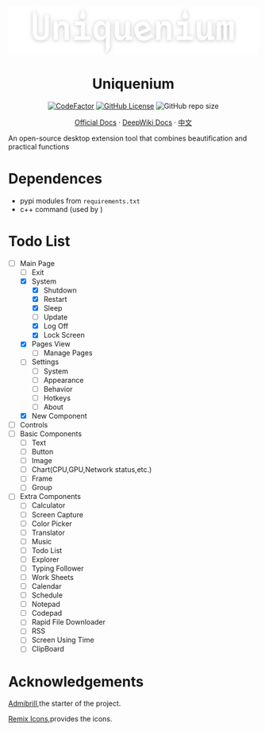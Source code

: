 ![](./media/logo/uniquenium-d.png)

<div align="center">

<h1>Uniquenium</h1>

[![CodeFactor](https://www.codefactor.io/repository/github/uniquenium/uniquenium/badge)](https://www.codefactor.io/repository/github/uniquenium/uniquenium)
[![GitHub License](https://img.shields.io/github/license/Uniquenium/Uniquenium)](LICENSE)
![GitHub repo size](https://img.shields.io/github/repo-size/Uniquenium/Uniquenium)

[Official Docs](https://docs.uniquenium.qyadbr.top) ·
[DeepWiki Docs](https://deepwiki.com/Uniquenium/Uniquenium) ·
[中文](./README-ZH_CN.md)

</div>
An open-source desktop extension tool that combines beautification and practical functions

# Dependences
- pypi modules from `requirements.txt`
- c++ command (used by )

# Todo List
- [ ] Main Page
    - [ ] Exit
    - [x] System 
        - [x] Shutdown
        - [x] Restart
        - [x] Sleep
        - [ ] Update
        - [x] Log Off
        - [x] Lock Screen
    - [x] Pages View
        - [ ] Manage Pages
    - [ ] Settings
        - [ ] System
        - [ ] Appearance
        - [ ] Behavior
        - [ ] Hotkeys
        - [ ] About
    - [x] New Component
- [ ] Controls
- [ ] Basic Components
    - [ ] Text
    - [ ] Button
    - [ ] Image
    - [ ] Chart(CPU,GPU,Network status,etc.)
    - [ ] Frame
    - [ ] Group
- [ ] Extra Components
    - [ ] Calculator
    - [ ] Screen Capture
    - [ ] Color Picker
    - [ ] Translator
    - [ ] Music
    - [ ] Todo List
    - [ ] Explorer
    - [ ] Typing Follower
    - [ ] Work Sheets
    - [ ] Calendar
    - [ ] Schedule
    - [ ] Notepad
    - [ ] Codepad
    - [ ] Rapid File Downloader
    - [ ] RSS
    - [ ] Screen Using Time
    - [ ] ClipBoard

# Acknowledgements

[Admibrill](https://github.com/admibrill),the starter of the project.

[Remix Icons](https://www.remixicon.cn/collection),provides the icons.

